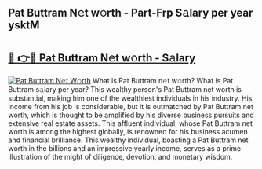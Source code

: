 ## Pat Buttram N𝚎t w𝚘rth - Part-Frp S𝚊lary per year ysktM

# <h2><a href="http://gc1hm48.nevu.top/?p=Pat+Buttram">🔗 👉🔴 Pat Buttram N𝚎t w𝚘rth - S𝚊lary</a></h2>

[![Pat Buttram N𝚎t W𝚘rth](https://i.imgur.com/Oavwk0R.jpeg)](http://gc1hm48.nevu.top/?p=Pat+Buttram)
What is Pat Buttram n𝚎t w𝚘rth? What is Pat Buttram s𝚊lary per year?
This wealthy person's Pat Buttram net worth is substantial, making him one of the wealthiest individuals in his industry. His income from his job is considerable, but it is outmatched by Pat Buttram net worth, which is thought to be amplified by his diverse business pursuits and extensive real estate assets. This affluent individual, whose Pat Buttram net worth is among the highest globally, is renowned for his business acumen and financial brilliance. This wealthy individual, boasting a Pat Buttram net worth in the billions and an impressive yearly income, serves as a prime illustration of the might of diligence, devotion, and monetary wisdom.
